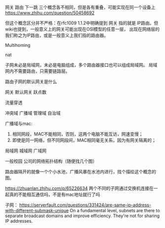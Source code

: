 
网关 路由 下一跳 三个概念各不相同，但是各有重叠，可能实现在同一个设备上 https://www.zhihu.com/question/50458692 

但这个概念区分并不严格：在rfc1009 1.1.2中明确提到 网关 指的就是 IP路由。但wiki也提到，一般意义上的网关可能出现在OSI模型的任意一层，
出现在网络层的我们称之为IP路由，或是一般意义上我们指的路由器。

Multihoming 

nat

子网未必是局域网，未必是电脑组成，多个路由器接口也可以组成局域网。
局域网内不需要路由，只需要链路层。

路由子网的默认网关是什么

网关 默认网关 跃点数

流量穿透

冲突域 广播域 管理域 自治域

广播域与mac:
1. 相同网段，MAC不能相同，否则，这两个电脑不能互访，网速变慢；
2. 即使是同一网络，但不同网段间，MAC相同毫无关系，因为有网关隔离的；

局域网 城域网 广域网

一般校园 公司的网络拓扑结构（随便找几个图）


路由器隔开的就像一个个小水池，广播风暴在水池内进行，找个描绘这个概念的图。


https://zhuanlan.zhihu.com/p/65226634 两个不同的子网通过交换机连接在一起真的不能相互通信吗，不是有mac地址就行了吗

子网：
https://serverfault.com/questions/331424/are-same-ip-address-with-different-submask-unique
On a fundamental level, subnets are there to separate broadcast domains and improve efficiency. They're not for sharing IP addresses.

